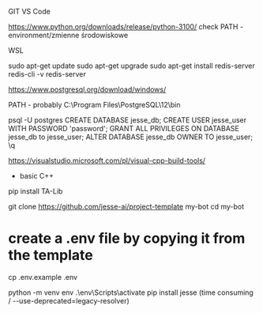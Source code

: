 GIT
VS Code

https://www.python.org/downloads/release/python-3100/
check PATH - environment/zmienne środowiskowe

WSL


sudo apt-get update
    sudo apt-get upgrade
    sudo apt-get install redis-server
    redis-cli -v
redis-server



https://www.postgresql.org/download/windows/

PATH - probably C:\Program Files\PostgreSQL\12\bin

psql -U postgres
CREATE DATABASE jesse_db;
CREATE USER jesse_user WITH PASSWORD 'password';
GRANT ALL PRIVILEGES ON DATABASE jesse_db to jesse_user;
ALTER DATABASE jesse_db OWNER TO jesse_user;
\q


https://visualstudio.microsoft.com/pl/visual-cpp-build-tools/
+ basic C++


pip install TA-Lib


git clone https://github.com/jesse-ai/project-template my-bot
cd my-bot
# create a .env file by copying it from the template
cp .env.example .env

python -m venv env
.\env\Scripts\activate
pip install jesse (time consuming / --use-deprecated=legacy-resolver)
